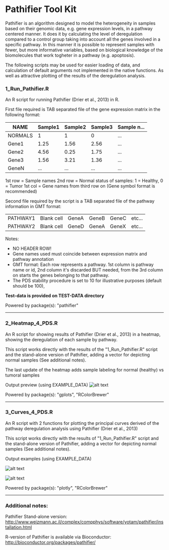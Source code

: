 # Pathifier Tool Kit

Pathifier is an algorithm designed to model the heterogeneity in samples 
based on their genomic data, e.g. gene expression levels, in a pathway 
centered manner. It does it by calculating the level of deregulation compared
to a control group taking into account all the genes involved in a specific
pathway. In this manner it is possible to represent samples with fewer, but
more informative variables, based on biological knowledge of the biomolecules
that work togheter in a pathway (e.g. apoptosis).

The following scripts may be used for easier loading of data, and calculation 
of default arguments not implemented in the native functions. As well as attractive
plotting of the results of the deregulation analysis.

### 1_Run_Pathifier.R

An R script for running Pathifier (Drier et al., 2013) in R.

First file required is TAB separated file of the gene expression matrix in the
following format:

|NAME|Sample1|Sample2|Sample3|Sample n...|
|---|---|---|---|---|
|NORMALS|1|1|0|...|
|Gene1|1.25|1.56|2.56|...|
|Gene2|4.56|0.25|1.75|...|
|Gene3|1.56|3.21|1.36|...|
|GeneN|...|...|...|...|

1st row = Sample names
2nd row = Normal status of samples: 1 = Healthy, 0 = Tumor
1st col = Gene names from third row on (Gene symbol format is recommended)

Second file required by the script is a TAB separated file of the pathway
information in GMT format:

|||||||
|---|---|---|---|---|---|
|PATHWAY1|Blank cell|GeneA|GeneB|GeneC|etc...|
|PATHWAY2|Blank cell|GeneD|GeneA|GeneX|etc...|

Notes:
+ NO HEADER ROW!
+ Gene names used must coincide between expression matrix and pathway annotation
+ GMT format: Each row represents a pathway. 1st column is pathway name or id, 
2nd column it's discarded BUT needed, from the 3rd column on starts the genes 
belonging to that pathway.
+ The PDS stability procedure is set to 10 for illustrative purposes (default should be 100), 

**Test-data is provided on TEST-DATA directory**

Powered by package(s): "pathifier"

---
### 2_Heatmap_4_PDS.R

An R script for showing results of Pathifier (Drier et al., 2013)
in a heatmap, showing the deregulation of each sample by pathway.

This script works directly with the results of the "1_Run_Pathifier.R" script 
and the stand-alone version of Pathifier, adding a vector for depicting
normal samples (See additional notes).

The last update of the heatmap adds sample labeling for normal (healthy) vs 
tumoral samples

Output preview (using EXAMPLE_DATA)
![alt text][heatmap]

Powered by package(s): "gplots", "RColorBrewer"

---
### 3_Curves_4_PDS.R

An R script with 2 functions for plotting the principal curves derived of the 
pathway deregulation analysis using Pathifier (Drier et al., 2013)

This script works directly with the results of "1_Run_Pathifier.R" script and
the stand-alone version of Pathifier, adding a vector for depicting normal 
samples (See additional notes).

Output examples (using EXAMPLE_DATA)

![alt text][princurve]

![alt text][princurvedata]

Powered by package(s): "plotly", "RColorBrewer"

---
### Additional notes:
Pathifier Stand-alone version: http://www.weizmann.ac.il/complex/compphys/software/yotam/pathifier/installation.html

R-version of Pathifier is available via Bioconductor:
http://bioconductor.org/packages/pathifier/

[heatmap]: https://raw.githubusercontent.com/AngelCampos/Pathifier-Tool-Kit/master/heatmap.png "PDS Heatmap"
[princurve]: https://raw.githubusercontent.com/AngelCampos/Pathifier-Tool-Kit/master/PathwayCurve.png "Principal Curve of an example pathway"
[princurvedata]: https://raw.githubusercontent.com/AngelCampos/Pathifier-Tool-Kit/master/PathwayCurveData.png "Principal curve and data points of an example pathway"
